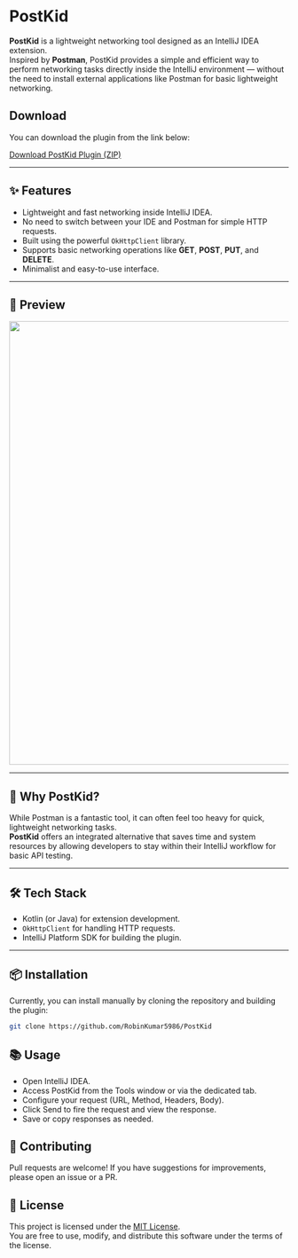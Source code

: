 # PostKid

**PostKid** is a lightweight networking tool designed as an IntelliJ IDEA extension.  
Inspired by **Postman**, PostKid provides a simple and efficient way to perform networking tasks directly inside the IntelliJ environment — without the need to install external applications like Postman for basic lightweight networking.

## Download

You can download the plugin from the link below:

[Download PostKid Plugin (ZIP)](https://github.com/RobinKumar5986/PostKid/blob/master/src/PostKid-1.0-SNAPSHOT.zip)

---
## ✨ Features

- Lightweight and fast networking inside IntelliJ IDEA.
- No need to switch between your IDE and Postman for simple HTTP requests.
- Built using the powerful `OkHttpClient` library.
- Supports basic networking operations like **GET**, **POST**, **PUT**, and **DELETE**.
- Minimalist and easy-to-use interface.

---
## 📸 Preview

<img src="https://github.com/user-attachments/assets/d7a89df5-4a28-4177-96d6-b9c3a14a2f3a" width="800"/>

---
## 🚀 Why PostKid?

While Postman is a fantastic tool, it can often feel too heavy for quick, lightweight networking tasks.  
**PostKid** offers an integrated alternative that saves time and system resources by allowing developers to stay within their IntelliJ workflow for basic API testing.

---
## 🛠️ Tech Stack

- Kotlin (or Java) for extension development.
- `OkHttpClient` for handling HTTP requests.
- IntelliJ Platform SDK for building the plugin.

---

## 📦 Installation

Currently, you can install manually by cloning the repository and building the plugin:

```bash
git clone https://github.com/RobinKumar5986/PostKid
```

## 📚 Usage
- Open IntelliJ IDEA.
- Access PostKid from the Tools window or via the dedicated tab.
- Configure your request (URL, Method, Headers, Body).
- Click Send to fire the request and view the response.
- Save or copy responses as needed.

## 🤝 Contributing

Pull requests are welcome!
If you have suggestions for improvements, please open an issue or a PR.

## 📄 License

This project is licensed under the [MIT License](LICENSE).  
You are free to use, modify, and distribute this software under the terms of the license.

